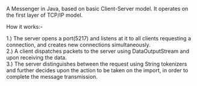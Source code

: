 A Messenger in Java, based on basic Client-Server model. It operates on the first layer of TCP/IP model.

How it works:-

1.) The server opens a port(5217) and listens at it to all clients requesting a connection, and creates new connections simultaneously.<br>
2.) A client dispatches packets to the server using DataOutputStream and upon receiving the data.<br>
3.) The server distinguishes between the request using String tokenizers and further decides upon the action to be taken on the import, in order to complete the message transmission.